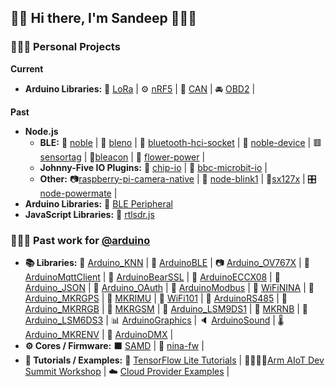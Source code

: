 ## 👋🏽 Hi there, I'm Sandeep 👨🏽‍💻

### 👨🏽‍🔬 Personal Projects

__Current__
* __Arduino Libraries:__ 📡 [LoRa](https://github.com/sandeepmistry/arduino-LoRa "An Arduino library for sending and receiving data using LoRa radios.") | ⚙️ [nRF5](https://github.com/sandeepmistry/arduino-nRF5 "Arduino Core for Nordic Semiconductor nRF5 based boards") | 🥫 [CAN](https://github.com/sandeepmistry/arduino-CAN "An Arduino library for sending and receiving data using CAN bus.") | 🚘 [OBD2](https://github.com/sandeepmistry/arduino-OBD2 "An Arduino library for reading OBD-II data from your car over CAN bus.") |

__Past__
* __Node.js__
  * __BLE:__ 🔵 [noble](https://github.com/noble/noble "A Node.js BLE (Bluetooth Low Energy) central module") | 🔵 [bleno](https://github.com/noble/bleno "A Node.js module for implementing BLE (Bluetooth Low Energy) peripherals") | 🔵 [bluetooth-hci-socket](https://github.com/noble/node-bluetooth-hci-socket "Bluetooth HCI socket binding for Node.js") | 🔵 [noble-device](https://github.com/noble/noble-device "A Node.js lib to abstract BLE (Bluetooth Low Energy) peripherals, uses noble") | 🟥 [sensortag](https://github.com/sandeepmistry/node-sensortag "Node.js lib for the TI SensorTag and TI CC2650 SensorTag") | 🏮[bleacon](https://github.com/sandeepmistry/node-bleacon "A Node.js library for creating, discovering, and configuring iBeacons") | 🌸 [flower-power](https://github.com/sandeepmistry/node-flower-power "Node.js lib for the Parrot Flower Power") |
  * __Johnny-Five IO Plugins:__ 🤖 [chip-io](https://github.com/sandeepmistry/node-chip-io "Johnny-Five IO Plugin for the Next Thing Co. C.H.I.P.") | 🤖 [bbc-microbit-io](https://github.com/sandeepmistry/node-bbc-microbit-io "Johnny-Five IO Plugin for the BBC micro:bit") |
  * __Other:__ 📷[raspberry-pi-camera-native](https://github.com/sandeepmistry/node-raspberry-pi-camera-native "Use your Raspberry Pi Camera Module with Node.js") | 🚨 [node-blink1](https://github.com/sandeepmistry/node-blink1 "
A Node.js library for the blink(1) by ThingM.") | 📡[sx127x](https://github.com/sandeepmistry/node-sx127x "Node.js driver for Semtech SX1276/77/78/79 based LoRa radios.") | 🎛[node-powermate](https://github.com/sandeepmistry/node-powermate "A Node.js library for the Griffin PowerMate") |
* __Arduino Libraries:__ 🔵 [BLE Peripheral](https://github.com/sandeepmistry/arduino-BLEPeripheral "An Arduino library for creating custom BLE peripherals with Nordic Semiconductor's nRF8001 or nR51822.")
* __JavaScript Libraries:__ 📡 [rtlsdr.js](https://github.com/sandeepmistry/rtlsdrjs "Turn your Realtek RTL2832U based device into an SDR (Software Defined Radio) receiver using JavaScript.")
  
### 👨🏽‍🔧 Past work for [@arduino](https://github.com/arduino)

* __📚 Libraries:__ 🧠 [Arduino_KNN](https://github.com/arduino-libraries/Arduino_KNN "Arduino library for the K-Nearest Neighbors algorithm.") | 🔵 [ArduinoBLE](https://github.com/arduino-libraries/ArduinoBLE "Enables BLE connectivity on the Arduino MKR WiFi 1010, Arduino UNO WiFi Rev.2, Arduino Nano 33 IoT, and Arduino Nano 33 BLE.") | 📷 [Arduino_OV767X](https://github.com/arduino-libraries/Arduino_OV767X "Capture images from your OmniVision OV7670 camera in your Arduino sketches.") | 🤖 [ArduinoMqttClient](https://github.com/arduino-libraries/ArduinoMqttClient "Allows you to send and receive MQTT messages using Arduino.") | 🐻 [ArduinoBearSSL](https://github.com/arduino-libraries/ArduinoBearSSL "Port of BearSSL to Arduino") | 🔐 [ArduinoECCX08](https://github.com/arduino-libraries/ArduinoECCX08 "Arduino Library for the Atmel/Microchip ECC508 and ECC608 crypto chips") | 📄 [Arduino_JSON](https://github.com/arduino-libraries/Arduino_JSON "Process JSON in your Arduino sketches.") | 👤 [Arduino_OAuth](https://github.com/arduino-libraries/Arduino_OAuth "OAuth 1.0 client library for Arduino.") | 🚌 [ArduinoModbus](https://github.com/arduino-libraries/ArduinoModbus "Use Modbus equipment with your Arduino.") | 📡 [WiFiNINA](https://github.com/arduino-libraries/WiFiNINA "Enables network connection (local and Internet) with the Arduino MKR WiFi 1010, Arduino MKR VIDOR 4000, Arduino UNO WiFi Rev.2 and Nano 33 IoT.") | 📍 [Arduino_MKRGPS](https://github.com/arduino-libraries/Arduino_MKRGPS "Allows you to read the location from the GPS on your MKR GPS shield.") | 🚀 [MKRIMU](https://github.com/arduino-libraries/MKRIMU "Allows you to read the acceleration, gyroscope, magnetic field and euler angles from the IMU on your MKR IMU shield.") | 📡 [WiFi101](https://github.com/arduino-libraries/WiFi101 "Network driver for ATMEL WINC1500 module (used on Arduino/Genuino Wifi Shield 101 and MKR1000 boards)") | 🥣 [ArduinoRS485](https://github.com/arduino-libraries/ArduinoRS485 "Enables sending and receiving data using the RS485 standard with RS485 shields, like the MKR 485 Shield.") | 🚨 [Arduino_MKRRGB](https://github.com/arduino-libraries/Arduino_MKRRGB "Allows you to draw on your MKR RGB shield.") | 📱 [MKRGSM](https://github.com/arduino-libraries/MKRGSM "Enables GSM/GRPS network connection using the Arduino MKR GSM 1400 board.") | 🚀 [Arduino_LSM9DS1](https://github.com/arduino-libraries/Arduino_LSM9DS1 "Allows you to read the accelerometer, magnetometer and gyroscope values from the LSM9DS1 IMU on your Arduino Nano 33 BLE Sense.")  | 📡 [MKRNB](https://github.com/arduino-libraries/MKRNB "Enables NB/GRPS network connection using the Arduino MKR NB 1500 board.") | 🚀 [Arduino_LSM6DS3](https://github.com/arduino-libraries/Arduino_LSM6DS3 "Allows you to read the accelerometer and gyroscope values from the LSM6DS3 IMU on your Arduino Nano 33 IoT or Arduino Uno WiFi Rev2 boards.") | 📊 [ArduinoGraphics](https://github.com/arduino-libraries/ArduinoGraphics "Core graphics library for Arduino.") | 🔈 [ArduinoSound](https://github.com/arduino-libraries/ArduinoSound "A simple way to play and analyze audio data using Arduino.") | 🌡 [Arduino_MKRENV](https://github.com/arduino-libraries/Arduino_MKRENV "Allows you to read the temperature, humidity, pressure, light and UV sensors of your MKR ENV shield.") | 🚨 [ArduinoDMX](https://github.com/arduino-libraries/ArduinoDMX "Control DMX lights with your Arduino.") | 
* __⚙️ Cores / Firmware:__ ⬛️ [SAMD](https://github.com/arduino/arduinocore-samd "Arduino Core for SAMD21 CPU") | 📡 [nina-fw](https://github.com/arduino/nina-fw "Arduino NINA-W102 firmware") |
* __💭 Tutorials / Examples:__ 🧠 [TensorFlow Lite Tutorials](https://github.com/arduino/ArduinoTensorFlowLiteTutorials "Arduino TensorFlow Lite Tutorials") | 👊🏽💪🏽[Arm AIoT Dev Summit Workshop](https://github.com/arduino/AIoT-Dev-Summit-2019 "TinyML Application Development for Everyone") | ☁️ [Cloud Provider Examples](https://github.com/arduino/ArduinoCloudProviderExamples "Arduino Cloud Provider Examples") |

<!--
**sandeepmistry/sandeepmistry** is a ✨ _special_ ✨ repository because its `README.md` (this file) appears on your GitHub profile.

Here are some ideas to get you started:

- 🔭 I’m currently working on ...
- 🌱 I’m currently learning ...
- 👯 I’m looking to collaborate on ...
- 🤔 I’m looking for help with ...
- 💬 Ask me about ...
- 📫 How to reach me: ...
- 😄 Pronouns: ...
- ⚡ Fun fact: ...
-->
